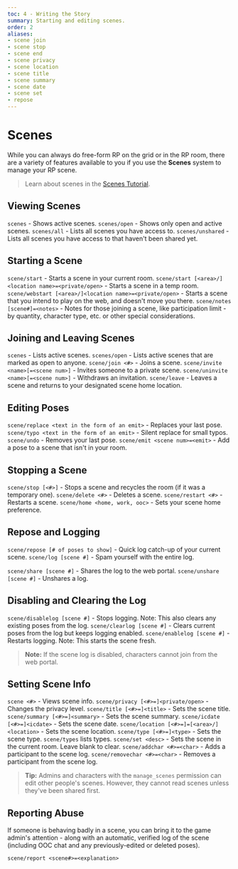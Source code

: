 ```yaml
---
toc: 4 - Writing the Story
summary: Starting and editing scenes.
order: 2
aliases:
- scene join
- scene stop
- scene end
- scene privacy
- scene location
- scene title
- scene summary
- scene date
- scene set
- repose
---
```

# Scenes

While you can always do free-form RP on the grid or in the RP room, there are a variety of features available to you if you use the **Scenes** system to manage your RP scene. 

> Learn about scenes in the [Scenes Tutorial](/help/scenes_tutorial).

## Viewing Scenes

`scenes` - Shows active scenes.
`scenes/open` - Shows only open and active scenes.
`scenes/all` - Lists all scenes you have access to.
`scenes/unshared` - Lists all scenes you have access to that haven't been shared yet.

## Starting  a Scene

`scene/start` - Starts a scene in your current room.
`scene/start [<area>/]<location name>=<private/open>` - Starts a scene in a temp room.
`scene/webstart [<area>/]<location name>=<private/open>` - Starts a scene that you intend to play on the web, and doesn't move you there.
`scene/notes [scene#]=<notes>` - Notes for those joining a scene, like participation limit - by quantity, character type, etc. or other special considerations.

## Joining and Leaving Scenes

`scenes` - Lists active scenes.
`scenes/open` - Lists active scenes that are marked as open to anyone.
`scene/join <#>` - Joins a scene.
`scene/invite <name>[=<scene num>]` - Invites someone to a private scene.
`scene/uninvite <name>[=<scene num>]` - Withdraws an invitation.
`scene/leave` - Leaves a scene and returns to your designated scene home location.
  
## Editing Poses

`scene/replace <text in the form of an emit>` - Replaces your last pose.
`scene/typo <text in the form of an emit>` - Silent replace for small typos.
`scene/undo` - Removes your last pose.
`scene/emit <scene num>=<emit>` - Add a pose to a scene that isn't in your room.

## Stopping a Scene

`scene/stop [<#>]` - Stops a scene and recycles the room (if it was a temporary one).
`scene/delete <#>` - Deletes a scene.
`scene/restart <#>` - Restarts a scene.
`scene/home <home, work, ooc>` - Sets your scene home preference.

## Repose and Logging

`scene/repose [# of poses to show]` - Quick log catch-up of your current scene.
`scene/log [scene #]` - Spam yourself with the entire log.

`scene/share [scene #]` - Shares the log to the web portal.
`scene/unshare [scene #]` - Unshares a log.

## Disabling and Clearing the Log

`scene/disablelog [scene #]` - Stops logging. Note: This also clears any existing poses from the log.
`scene/clearlog [scene #]` - Clears current poses from the log but keeps logging enabled.
`scene/enablelog [scene #]` - Restarts logging. Note: This starts the scene fresh.

> **Note:** If the scene log is disabled, characters cannot join from the web portal.

## Setting Scene Info

`scene <#>` - Views scene info.
`scene/privacy [<#>=]<private/open>` - Changes the privacy level.
`scene/title [<#>=]<title>` - Sets the scene title.
`scene/summary [<#>=]<summary>` - Sets the scene summary.
`scene/icdate [<#>=]<icdate>` - Sets the scene date.
`scene/location [<#>=]=[<area>/]<location>` - Sets the scene location.
`scene/type [<#>=]<type>` - Sets the scene type.  `scene/types` lists types.
`scene/set <desc>` - Sets the scene in the current room.  Leave blank to clear.
`scene/addchar <#>=<char>` - Adds a participant to the scene log.
`scene/removechar <#>=<char>` - Removes a participant from the scene log.

> **Tip:** Admins and characters with the `manage_scenes` permission can edit other people's scenes.  However, they cannot read scenes unless they've been shared first.

## Reporting Abuse

If someone is behaving badly in a scene, you can bring it to the game admin's attention - along with an automatic, verified log of the scene (including OOC chat and any previously-edited or deleted poses).  

`scene/report <scene#>=<explanation>`